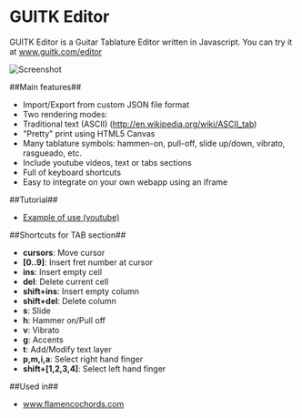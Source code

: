 GUITK Editor
============

GUITK Editor is a Guitar Tablature Editor written in Javascript.
You can try it at www.guitk.com/editor

![Screenshot](http://www.guitk.com/editor/gh/screenshot.png)

##Main features##
* Import/Export from custom JSON file format
* Two rendering modes:
 * Traditional text (ASCII) (http://en.wikipedia.org/wiki/ASCII_tab)
 * "Pretty" print using HTML5 Canvas
* Many tablature symbols: hammen-on, pull-off, slide up/down, vibrato, rasgueado, etc.
* Include youtube videos, text or tabs sections
* Full of keyboard shortcuts
* Easy to integrate on your own webapp using an iframe

##Tutorial##
* [Example of use (youtube)](http://www.youtube.com/watch?v=gqs-jm9423M&hd=1)

##Shortcuts for TAB section##
* **cursors**: Move cursor
* **[0..9]**: Insert fret number at cursor
* **ins**: Insert empty cell
* **del**: Delete current cell
* **shift+ins**: Insert empty column
* **shift+del**: Delete column
* **s**: Slide
* **h**: Hammer on/Pull off
* **v**: Vibrato
* **g**: Accents
* **t**: Add/Modify text layer
* **p,m,i,a**: Select right hand finger
* **shift+[1,2,3,4]**: Select left hand finger

##Used in##
* www.flamencochords.com
